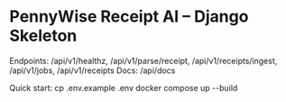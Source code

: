 # PennyWise Receipt AI – Django Skeleton
Endpoints: /api/v1/healthz, /api/v1/parse/receipt, /api/v1/receipts/ingest, /api/v1/jobs, /api/v1/receipts
Docs: /api/docs

Quick start:
  cp .env.example .env
  docker compose up --build
